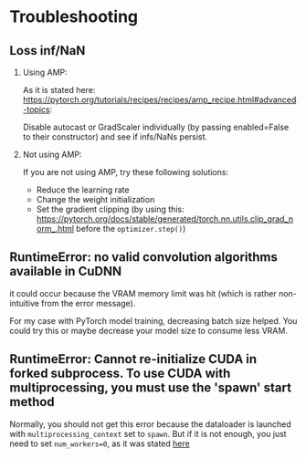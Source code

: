 # Troubleshooting

## Loss inf/NaN

1. Using AMP:

   As it is stated here: https://pytorch.org/tutorials/recipes/recipes/amp_recipe.html#advanced-topics:

   Disable autocast or GradScaler individually (by passing enabled=False to their constructor) and see if infs/NaNs persist.

2. Not using AMP:

   If you are not using AMP, try these following solutions:

   - Reduce the learning rate
   - Change the weight initialization
   - Set the gradient clipping (by using this: https://pytorch.org/docs/stable/generated/torch.nn.utils.clip_grad_norm_.html before the `optimizer.step()`)

## RuntimeError: no valid convolution algorithms available in CuDNN

it could occur because the VRAM memory limit was hit (which is rather non-intuitive from the error message).

For my case with PyTorch model training, decreasing batch size helped. You could try this or maybe decrease your model size to consume less VRAM.

## RuntimeError: Cannot re-initialize CUDA in forked subprocess. To use CUDA with multiprocessing, you must use the 'spawn' start method

Normally, you should not get this error because the dataloader is launched with  `multiprocessing_context` set to `spawn`. 
But if it is not enough, you just need to set `num_workers=0`, as it was stated [here](https://discuss.pytorch.org/t/not-using-multiprocessing-but-getting-cuda-error-re-forked-subprocess/54610/10)
